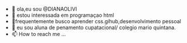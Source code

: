 - 👋 ola,eu sou @DIANAOLIVI
- 👀 estou interessada em programaçao  html
- 🌱frequentemente busco aprender css.gihub,desenvolvimento pessoal
- 💞️ eu sou aluna de penamento cupatacional/ colegio mario quintana.
- 📫 How to reach me ...

<!---
DIANAOLIVI/DIANAOLIVI is a ✨ special ✨ repository because its `README.md` (this file) appears on your GitHub profile.
You can click the Preview link to take a look at your changes.
--->
